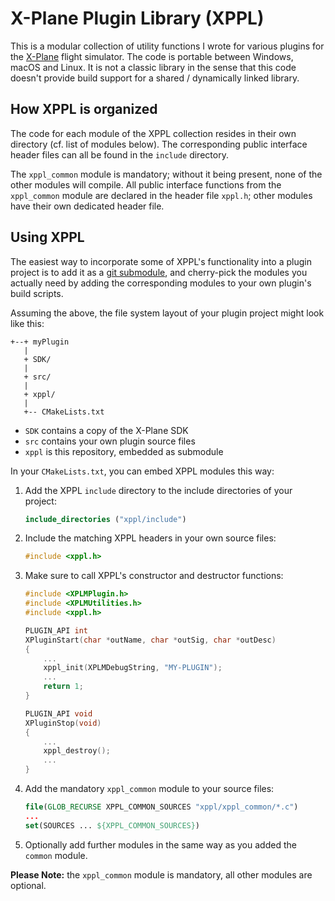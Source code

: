 # X-Plane Plugin Library (XPPL)

This is a modular collection of utility functions I wrote for various plugins for the
[X-Plane](https://x-plane.com) flight simulator. The code is portable between
Windows, macOS and Linux. It is not a classic library in the sense that this code doesn't
provide build support for a shared / dynamically linked library.

## How XPPL is organized

The code for each module of the XPPL collection resides in their own directory (cf. list
of modules below). The corresponding public interface header files can all be found in
the `include` directory.

The `xppl_common` module is mandatory; without it being present, none of the other modules
will compile. All public interface functions from the `xppl_common` module are declared
in the header file `xppl.h`; other modules have their own dedicated header file.

## Using XPPL

The easiest way to incorporate some of XPPL's functionality into a plugin project is
to add it as a [git submodule](https://git-scm.com/book/en/v2/Git-Tools-Submodules),
and cherry-pick the modules you actually need by adding the corresponding modules to
your own plugin's build scripts.

Assuming the above, the file system layout of your plugin project might look like this:

```
+--+ myPlugin
   |
   + SDK/
   |
   + src/
   |
   + xppl/
   |
   +-- CMakeLists.txt
```

* `SDK` contains a copy of the X-Plane SDK
* `src` contains your own plugin source files
* `xppl` is this repository, embedded as submodule

In your `CMakeLists.txt`, you can embed XPPL modules this way:

1. Add the XPPL `include` directory to the include directories of your project:
   ```cmake
   include_directories ("xppl/include")
   ```
2. Include the matching XPPL headers in your own source files:
   ```c
   #include <xppl.h>
   ```
3. Make sure to call XPPL's constructor and destructor functions:
   ```c
   #include <XPLMPlugin.h>
   #include <XPLMUtilities.h>
   #include <xppl.h>

   PLUGIN_API int
   XPluginStart(char *outName, char *outSig, char *outDesc)
   {
       ...
       xppl_init(XPLMDebugString, "MY-PLUGIN");
       ...
       return 1;
   }

   PLUGIN_API void
   XPluginStop(void)
   {
       ...
       xppl_destroy();
       ...
   }
   ```      
4. Add the mandatory `xppl_common` module to your source files:
   ```cmake
   file(GLOB_RECURSE XPPL_COMMON_SOURCES "xppl/xppl_common/*.c")
   ...
   set(SOURCES ... ${XPPL_COMMON_SOURCES})
   ```
5. Optionally add further modules in the same way as you added the `common` module.

**Please Note:** the `xppl_common` module is mandatory, all other modules are optional.

